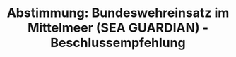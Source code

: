 ---
abstimmung:
  abstimmung: 2
  bundestagssitzung: 214
  datum: 3. März 2021
  legislaturperiode: 19
categories:
- Todo
data:
- title: Abstimmungsergebnis 20210303_2-data.pdf
  url: /res/2021-btw/abstimmungsergebnisse/20210303_2-data.pdf
- title: Abstimmungsergebnis 20210303_2_xls-data.xlsx
  url: /res/2021-btw/abstimmungsergebnisse/20210303_2_xls-data.xlsx
- title: Abstimmungsergebnis 20210303_2_xls-data.csv
  url: /res/2021-btw/abstimmungsergebnisse/csv/20210303_2_xls-data.csv
documents:
- local: /res/2021-btw/drucksachen/26558.pdf
  title: Drucksache 19/26558
  url: https://dip21.bundestag.de/dip21/btd/19/265/1926558.pdf
- local: /res/2021-btw/drucksachen/27016.pdf
  title: Drucksache 19/27016
  url: https://dip21.bundestag.de/dip21/btd/19/270/1927016.pdf
ergebnis:
  AfD:
    enthaltung: 0
    gesamt: 88
    ja: 0
    nein: 77
    nichtabgegeben: 11
    ungueltig: 0
  Bündnis 90/Die Grünen:
    enthaltung: 0
    gesamt: 67
    ja: 2
    nein: 61
    nichtabgegeben: 4
    ungueltig: 0
  Die Linke:
    enthaltung: 0
    gesamt: 69
    ja: 0
    nein: 53
    nichtabgegeben: 16
    ungueltig: 0
  FDP:
    enthaltung: 0
    gesamt: 80
    ja: 74
    nein: 0
    nichtabgegeben: 6
    ungueltig: 0
  cdu/csu:
    enthaltung: 0
    gesamt: 246
    ja: 226
    nein: 0
    nichtabgegeben: 20
    ungueltig: 0
  file: 20210303_2_xls-data.xlsx
  fraktionslos:
    enthaltung: 1
    gesamt: 7
    ja: 0
    nein: 4
    nichtabgegeben: 2
    ungueltig: 0
  spd:
    enthaltung: 1
    gesamt: 152
    ja: 135
    nein: 3
    nichtabgegeben: 13
    ungueltig: 0
layout: abstimmung
links:
- title: Link zu bundestag.de
  url: https://www.bundestag.de/parlament/plenum/abstimmung/abstimmung?id=715
preview: 'Deutscher Bundestag


  214. Sitzung des Deutschen Bundestages

  am Mittwoch, 3. März 2021


  Endgültiges Ergebnis der Namentlichen Abstimmung Nr. 2


  Beschlussempfehlung des Auswärtigen Ausschusses (3. Ausschuss)

  zu dem Antrag der Bundesregierung

  Fortsetzung der Beteiligung bewaffneter deutscher Streitkräfte an der NATO-geführten

  Maritimen Sicherheitsoperation SEA-GUARDIAN im Mittelmeer

  Drs. 19/26558 und 19/27016'
tags:
- Todo
title: 'Abstimmung: Bundeswehreinsatz im Mittelmeer (SEA GUARDIAN) - Beschlussempfehlung'
---